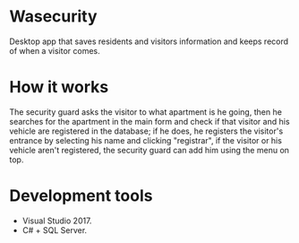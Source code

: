 # Wasecurity
Desktop app that saves residents and visitors information and keeps record of when a visitor comes.

# How it works

The security guard asks the visitor to what apartment is he going, then he searches for the apartment in the main form and check if that visitor and his vehicle are registered in the database; if he does, he registers the visitor's entrance by selecting his name and clicking "registrar", if the visitor or his vehicle aren't registered, the security guard can add him using the menu on top.

# Development tools 
* Visual Studio 2017.
* C# + SQL Server.
